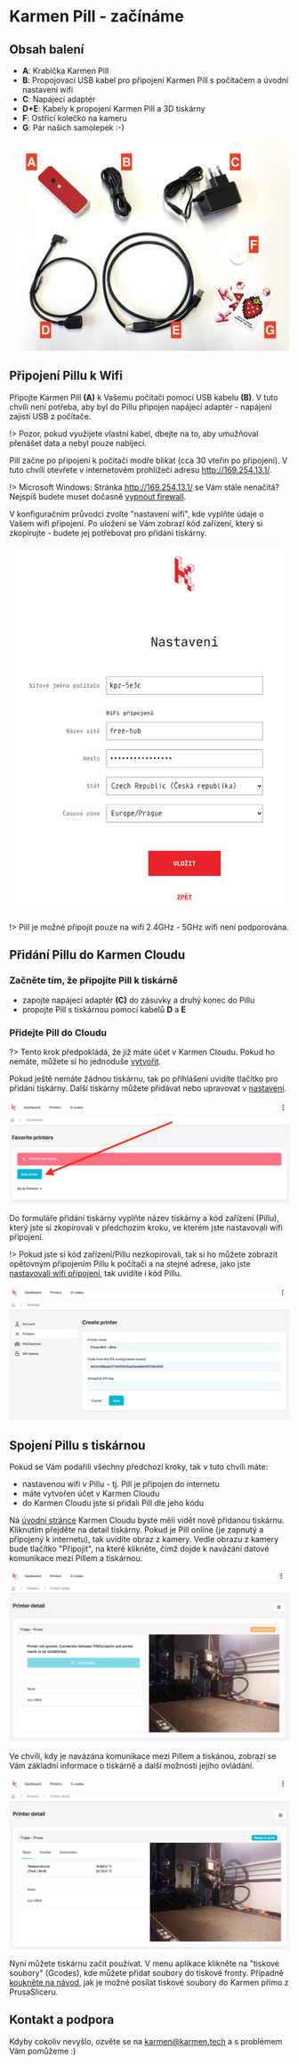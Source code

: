 # Karmen Pill - začínáme

## Obsah balení

- **A**: Krabička Karmen Pill
- **B**: Propojovací USB kabel pro připojení Karmen Pill s počítačem a úvodní nastavení wifi
- **C**: Napájecí adaptér
- **D+E**: Kabely k propojení Karmen Pill a 3D tiskárny
- **F**: Ostřící kolečko na kameru
- **G**: Pár našich samolepek :-)

<borderedImage>![Copy API token](_media/pill-package-content.jpg ":size=800x600")</borderedImage>

## Připojení Pillu k Wifi

Připojte Karmen Pill **(A)** k Vašemu počítači pomocí USB kabelu **(B)**. V tuto chvíli není potřeba, aby byl do Pillu připojen napájecí adaptér - napájení zajistí USB z počítače.

!> Pozor, pokud využijete vlastní kabel, dbejte na to, aby umužňoval přenášet data a nebyl pouze nabíjecí.

Pill začne po připojení k počítači modře blikat (cca 30 vteřin po připojení). V tuto chvíli otevřete v internetovém prohlížeči adresu http://169.254.13.1/.

!> Microsoft Windows: Stránka http://169.254.13.1/ se Vám stále nenačítá? Nejspíš budete muset dočasně [vypnout firewall](firewall.md).

V konfiguračním průvodci zvolte "nastavení wifi", kde vyplňte údaje o Vašem wifi připojení. Po uložení se Vám zobrazí kód zařízení, který si zkopírujte - budete jej potřebovat pro přidání tiskárny.

<borderedImage>![Pill Wifi Wizard](_media/wizzard-wifi-settings.png ":size=300x300")</borderedImage>

!> Pill je možné připojit pouze na wifi 2.4GHz - 5GHz wifi není podporována.

## Přidání Pillu do Karmen Cloudu

### Začněte tím, že připojíte Pill k tiskárně

- zapojte napájecí adaptér **(C)** do zásuvky a druhý konec do Pillu
- propojte Pill s tiskárnou pomocí kabelů **D** a **E**

### Přidejte Pill do Cloudu

?> Tento krok předpokládá, že již máte účet v Karmen Cloudu. Pokud ho nemáte, můžete si ho jednoduše [vytvořit](https://next.karmen.tech/).

Pokud ještě nemáte žádnou tiskárnu, tak po přihlášení uvidíte tlačítko pro přidání tiskárny. Další tiskárny můžete přidávat nebo upravovat v [nastavení](https://next.karmen.tech/settings/printers).

<borderedImage>![Pill Wifi Wizard](_media/cloud-add-first-printer.png ":size=800x300")</borderedImage>

Do formuláře přidání tiskárny vyplňte název tiskárny a kód zařízení (Pillu), který jste si zkopírovali v předchozím kroku, ve kterém jste nastavovali wifi připojení.

!> Pokud jste si kód zařízení/Pillu nezkopírovali, tak si ho můžete zobrazit opětovným připojením Pillu k počítači a na stejné adrese, jako jste [nastavovali wifi připojení](karmen-pill-zaciname?id=připojení-pillu-k-wifi), tak uvidíte i kód Pillu.

<borderedImage>![Pill Wifi Wizard](_media/cloud-create-printer.png ":size=800x300")</borderedImage>

## Spojení Pillu s tiskárnou

Pokud se Vám podařili všechny předchozí kroky, tak v tuto chvíli máte:

- nastavenou wifi v Pillu - tj. Pill je připojen do internetu
- máte vytvořen účet v Karmen Cloudu
- do Karmen Cloudu jste si přidali Pill dle jeho kódu

Ná [úvodní stránce](https://next.karmen.tech/) Karmen Cloudu byste měli vidět nově přidanou tiskárnu. Kliknutím přejděte na detail tiskárny. Pokud je Pill online (je zapnutý a připojený k internetu), tak uvidíte obraz z kamery. Vedle obrazu z kamery bude tlačítko "Připojit", na které klikněte, čímž dojde k navázání datové komunikace mezi Pillem a tiskárnou.

<borderedImage>![Karmn Cloud - připojení k tiskárně](_media/cloud-connect-printer.png ":size=800x300")</borderedImage>

Ve chvíli, kdy je navázána komunikace mezi Pillem a tiskánou, zobrazí se Vám základní informace o tiskárně a další možnosti jejího ovládání.

<borderedImage>![Karmn Cloud - tiskárna připojena](_media/cloud-printer-connected.png ":size=800x300")</borderedImage>

Nyní můžete tiskárnu začít používat. V menu aplikace klikněte na "tiskové soubory" (Gcodes), kde můžete přidat soubory do tiskové fronty. Případně [koukněte na návod](prusaslicer-gcode-upload), jak je možné posílat tiskové soubory do Karmen přímo z PrusaSliceru.

## Kontakt a podpora

Kdyby cokoliv nevyšlo, ozvěte se na karmen@karmen.tech a s problémem Vám pomůžeme :)
